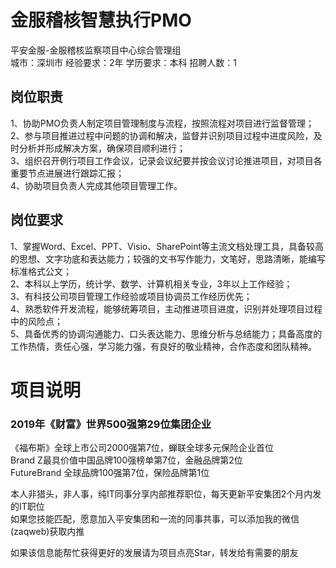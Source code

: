 # 金服稽核智慧执行PMO
平安金服-金服稽核监察项目中心综合管理组  
城市：深圳市 经验要求：2年 学历要求：本科  招聘人数：1

## 岗位职责
1、协助PMO负责人制定项目管理制度与流程，按照流程对项目进行监督管理；   
2、参与项目推进过程中问题的协调和解决，监督并识别项目过程中进度风险，及时分析并形成解决方案，确保项目顺利进行；   
3、组织召开例行项目工作会议，记录会议纪要并按会议讨论推进项目，对项目各重要节点进展进行跟踪汇报；   
4、协助项目负责人完成其他项目管理工作。

## 岗位要求
1、掌握Word、Excel、PPT、Visio、SharePoint等主流文档处理工具，具备较高的思想、文字功底和表达能力；较强的文书写作能力，文笔好，思路清晰，能编写标准格式公文；   
2、本科以上学历，统计学、数学、计算机相关专业，3年以上工作经验；   
3、有科技公司项目管理工作经验或项目协调员工作经历优先；   
4、熟悉软件开发流程，能够统筹项目，主动推进项目进度，识别并处理项目过程中的风险点；   
5、具备优秀的协调沟通能力、口头表达能力、思维分析与总结能力；具备高度的工作热情，责任心强，学习能力强，有良好的敬业精神，合作态度和团队精神。

# 项目说明

### 2019年《财富》世界500强第29位集团企业
《福布斯》全球上市公司2000强第7位，蝉联全球多元保险企业首位  
Brand Z最具价值中国品牌100强榜单第7位，金融品牌第2位  
FutureBrand 全球品牌100强第7位，保险品牌第1位

本人非猎头，非人事，纯IT同事分享内部推荐职位，每天更新平安集团2个月内发的IT职位  
如果您技能匹配，愿意加入平安集团和一流的同事共事，可以添加我的微信(zaqweb)获取内推 

如果该信息能帮忙获得更好的发展请为项目点亮Star，转发给有需要的朋友




